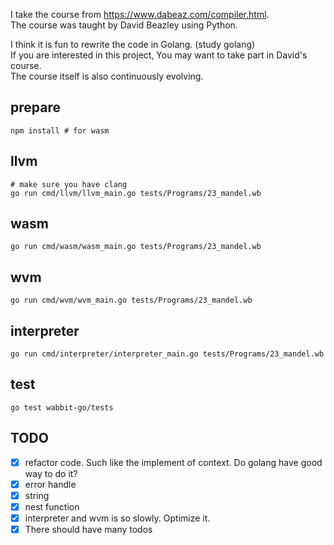 
I take the course from https://www.dabeaz.com/compiler.html.  
The course was taught by David Beazley using Python. 

I think it is fun to rewrite the code in Golang. (study golang)   
If you are interested in this project, You may want to take part in David's course.    
The course itself is also continuously evolving.

## prepare
    npm install # for wasm

## llvm
    # make sure you have clang
    go run cmd/llvm/llvm_main.go tests/Programs/23_mandel.wb

## wasm
    go run cmd/wasm/wasm_main.go tests/Programs/23_mandel.wb

## wvm
    go run cmd/wvm/wvm_main.go tests/Programs/23_mandel.wb

## interpreter
    go run cmd/interpreter/interpreter_main.go tests/Programs/23_mandel.wb

## test
    go test wabbit-go/tests

## TODO 
- [x] refactor code. Such like the implement of context. Do golang have good way to do it?
- [x] error handle
- [x] string
- [x] nest function
- [x] interpreter and wvm is so slowly. Optimize it.
- [x] There should have many todos